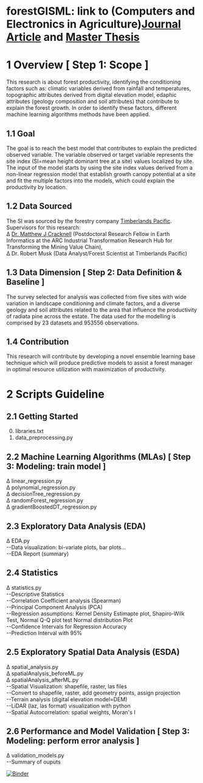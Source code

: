 # forestGISML: link to (Computers and Electronics in Agriculture)[Journal Article](https://www.sciencedirect.com/science/article/pii/S0168169923001928) and [Master Thesis](https://www.notion.so/Versions_ICTthesis-bfdecbc33eba4473895196fba35d7a38#01923cd692fa41d59b18c056232b070a)

# 1 Overview [ Step 1: Scope ]
This research is about forest productivity, identifying the conditioning factors such
as: climatic variables derived from rainfall and temperatures, topographic attributes derived from digital
elevation model, edaphic attributes (geology composition and soil attributes) that contribute to explain
the forest growth. In order to identify these factors, different machine learning algorithms methods
have been applied. 
## 1.1 Goal
The goal is to reach the best model that contributes to explain the predicted
observed variable. The variable observed or target variable represents the site index (SI=mean height
dominant tree at a site) values localized by site. The input of the model starts by using the site index
values derived from a non-linear regression model that establish growth canopy potential at a site and
fit the multiple factors into the models, which could explain the productivity by location. 
## 1.2 Data Sourced
The SI was sourced by the forestry company [Timberlands Pacific](https://www.tppl.com.au/).<br />
Supervisors for this research:<br />
∆ [Dr. Matthew J Cracknell](https://www.utas.edu.au/profiles/staff/codes/matthew-cracknell) (Postdoctoral
Research Fellow in Earth Informatics at the ARC Industrial Transformation Research Hub for
Transforming the Mining Value Chain), <br />
∆ Dr. Robert Musk (Data Analyst/Forest Scientist at
Timberlands Pacific) <br />
## 1.3 Data Dimension [ Step 2: Data Definition & Baseline ]
The survey selected for analysis was collected from five sites with wide variation in landscape
conditioning and climate factors, and a diverse geology and soil attributes related to the area that
influence the productivity of radiata pine across the estate. The data used for the modelling is
comprised by 23 datasets and 953556 observations.
## 1.4 Contribution
This research will contribute by developing a novel ensemble learning base
technique which will produce predictive models to assist a forest manager in
optimal resource utilization with maximization of productivity.

# 2 Scripts Guideline
## 2.1 Getting Started
0. libraries.txt <br />
1. data_preprocessing.py <br />
## 2.2 Machine Learning Algorithms (MLAs) [ Step 3: Modeling: train model ]
∆ linear_regression.py <br />
∆ polynomial_regression.py <br />
∆ decisionTree_regression.py <br />
∆ randomForest_regression.py <br />
∆ gradientBoostedDT_regression.py <br />
## 2.3 Exploratory Data Analysis (EDA)
∆ EDA.py <br />
--Data visualization: bi-variate plots, bar plots... <br />
--EDA Report (summary)
## 2.4 Statistics 
∆ statistics.py <br />
--Descriptive Statistics <br />
--Correlation Coefficient analysis (Spearman)<br />
--Principal Component Analysis (PCA)<br />
--Regression assumptions: Kernel Density Estimapte plot, Shapiro-Wilk Test, Normal Q-Q plot test Normal distribution Plot <br />
--Confidence Intervals for Regression Accuracy <br />
--Prediction Interval with 95%
## 2.5 Exploratory Spatial Data Analysis (ESDA)
∆ spatial_analysis.py <br />
∆ spatialAnalysis_beforeML.py <br />
∆ spatialAnalysis_afterML.py <br />
--Spatial Visualization: shapefile, raster, las files <br />
--Convert to shapefile, raster, add geometry points, assign projection <br />
--Terrain analysis (digital elevation model=DEM) <br />
--LiDAR (laz, las format) visualization with python <br />
--Spatial Autocorrelation: spatial weights, Moran's I

## 2.6 Performance and Model Validation [ Step 3: Modeling: perform error analysis ]
∆ validation_models.py <br />
--Summary of ouputs

[![Binder](https://mybinder.org/badge_logo.svg)](https://mybinder.org/v2/gh/LNSOTOM/forestGISML/master?filepath=regressionModel%20(1).ipynb)
